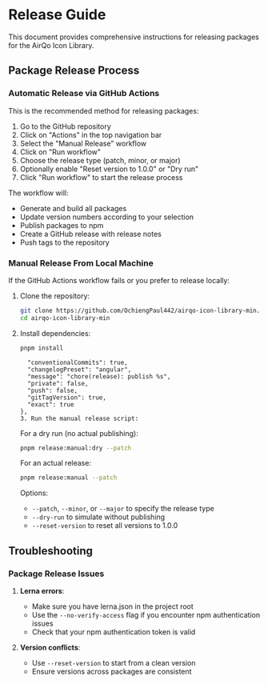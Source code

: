 # Release Guide

This document provides comprehensive instructions for releasing packages for the AirQo Icon Library.

## Package Release Process

### Automatic Release via GitHub Actions

This is the recommended method for releasing packages:

1. Go to the GitHub repository
2. Click on "Actions" in the top navigation bar
3. Select the "Manual Release" workflow
4. Click on "Run workflow"
5. Choose the release type (patch, minor, or major)
6. Optionally enable "Reset version to 1.0.0" or "Dry run"
7. Click "Run workflow" to start the release process

The workflow will:

- Generate and build all packages
- Update version numbers according to your selection
- Publish packages to npm
- Create a GitHub release with release notes
- Push tags to the repository

### Manual Release From Local Machine

If the GitHub Actions workflow fails or you prefer to release locally:

1.  Clone the repository:

    ```bash
    git clone https://github.com/OchiengPaul442/airqo-icon-library-min.git
    cd airqo-icon-library-min
    ```

2.  Install dependencies:

    ```bash
    pnpm install
    ```

          "conventionalCommits": true,
          "changelogPreset": "angular",
          "message": "chore(release): publish %s",
          "private": false,
          "push": false,
          "gitTagVersion": true,
          "exact": true
        },
        3. Run the manual release script:

    For a dry run (no actual publishing):

    ```bash
    pnpm release:manual:dry --patch
    ```

    For an actual release:

    ```bash
    pnpm release:manual --patch
    ```

    Options:

    - `--patch`, `--minor`, or `--major` to specify the release type
    - `--dry-run` to simulate without publishing
    - `--reset-version` to reset all versions to 1.0.0

## Troubleshooting

### Package Release Issues

1. **Lerna errors**:

   - Make sure you have lerna.json in the project root
   - Use the `--no-verify-access` flag if you encounter npm authentication issues
   - Check that your npm authentication token is valid

2. **Version conflicts**:
   - Use `--reset-version` to start from a clean version
   - Ensure versions across packages are consistent
